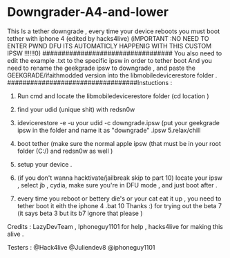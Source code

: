 # Downgrader-A4-and-lower
This Is a tether downgrade , every time your device reboots you must boot tether with iphone 4 (edited by hacks4live) 
(iMPORTANT :NO NEED TO ENTER PWND DFU ITS AUTOMATICLY HAPPENIG WITH THIS CUSTOM IPSW !!!!!!0)
##################################
You also need to edit the example .txt to the specific ipsw in order to tether boot
And you need to rename the geekgrade ipsw to downgrade , and paste the GEEKGRADE/ifaithmodded version into  the libmobiledevicerestore folder .  
##################################Instuctions : 
1. Run cmd and locate the libmobiledevicerestore folder 
(cd location )
2. find your udid (unique shit) with redsn0w
4. idevicerestore -e -u your udid -c downgrade.ipsw (put your geekgrade ipsw in the folder and name it as "downgrade" .ipsw
5.relax/chill 
6. boot tether (make sure the normal apple  ipsw (that must be in your root folder (C:/) and redsn0w as well )
7. setup your device .
8. (if you don't wanna hacktivate/jailbreak skip to part 10) locate your ipsw , select jb , cydia, make sure you're in DFU mode , and just boot after .

9. every time you reboot or bettery die's or your cat eat it up , you need to tether boot it eith the iphone 4 .bat 
10 Thanks :) for trying out the beta 7 (it says beta 3 but its b7 ignore that please )

Credits : LazyDevTeam , Iphoneguy1101 for help , hacks4live for making this alive .

Testers : @Hack4live @Juliendev8 @iphoneguy1101
